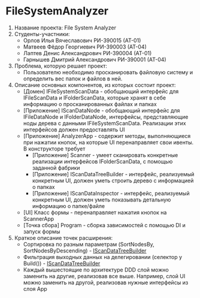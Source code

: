# FileSystemAnalyzer
1. Название проекта: File System Analyzer
2. Студенты-участники:
    * Орлов Илья Вячеславович РИ-390015 (АТ-01)
    * Матвеев Фёдор Георгиевич РИ-390003 (АТ-04)
    * Лаптев Денис Александрович РИ-390004 (АТ-01)
    * Гарнышев Дмитрий Александрович РИ-390001 (АТ-04)
3. Проблема, которую решает проект:
    * Пользователю необходимо просканировать файловую систему и определить вес папок и файлов в ней.
4. Описание основных компонентов, из которых состоит проект:
    * [Домен] IFileSystemScanData - обобщающий интерфейс для IFileScanData и IFolderScanData, которые хранят в себе информацию о просканированных файлах и папках
    * [Приложение] IScanDataNode - обобщающий интерфейс для IFileDataNode и IFolderDataNode, интерфейсы, представляющие ноды дерева с данными IFileSystemScanData. Реализации этих интерфейсов должен предоставлять UI
    * [Приложение] AnalyzerApp - содержит методы, выполняющиеся при нажатии кнопок, на которые UI перенаправляет свои ивенты. В конструкторе требует
      * [Приложение] Scanner - умеет сканировать конкретные реализации интерфейсов IFolderScanData, с помощью заданной фабрики
      * [Приложение] IScanDataTreeBuilder - интерфейс, реализуемый конкретным UI, должен уметь строить дерево с информацией о папках
      * [Приложение] IScanDataInspector - интерфейс, реализуемый конкретным UI, должен уметь показывать детальную информацию о папке/файле
    * [UI] Класс формы - перенаправляет нажатия кнопок на ScannerApp 
    * [Точка сбора] Program - сборка зависимостей с помощью DI и запуск формы
5. Краткое описание точек расширения:
    * Сортировка по разным параметрам (SortNodesBy, SortNodesByDescending) - [IScanDataTreeBuilder](https://github.com/Fakumen/FileSystemAnalyzer/blob/main/FileSystemAnalyzer/App/Interfaces/IScanDataTreeBuilder.cs)
    * Фильтрация выходных данных на делегировании (селектор у Build()) - [IScanDataTreeBuilder](https://github.com/Fakumen/FileSystemAnalyzer/blob/main/FileSystemAnalyzer/App/Interfaces/IScanDataTreeBuilder.cs)
    * Каждый вышестоящие по архитектуре DDD слой можно заменить на другие, реализовав все выше. Например, слой UI можно заменить на другой, реализовав нужные интерфейсы из слоя App
